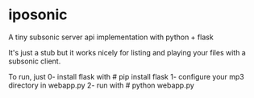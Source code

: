 iposonic
========

A tiny subsonic server api implementation with python + flask
  
It's just a stub but it works nicely for listing and playing your files with a subsonic client.

To run, just 
 0- install flask with
	# pip install flask
 1- configure your mp3 directory in webapp.py
 2- run with
	# python webapp.py

